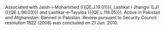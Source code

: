  Associated with Jaish-i-Mohammed ({{QE.J.19.01}}), Lashkar i Jhangvi (LJ) 
({{QE.L.96.03}}) and Lashkar-e-Tayyiba ({{QE.L.118.05}}). Active in Pakistan and 
Afghanistan. Banned in Pakistan. Review pursuant to Security Council resolution 
1822 (2008) was concluded on 21 Jun. 2010. 
